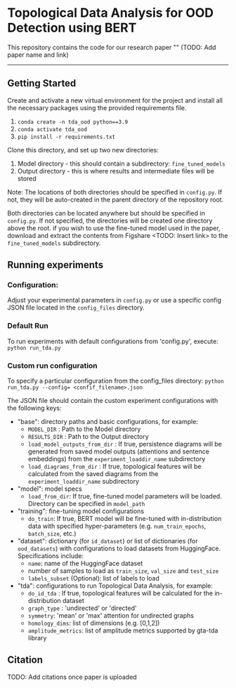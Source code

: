 # Topological Data Analysis for OOD Detection using BERT

This repository contains the code for our research paper "<Paper Name>" (TODO: Add paper name and link)

---

## Getting Started

Create and activate a new virtual environment for the project and install all the necessary packages using the provided requirements file.
1. `conda create -n tda_ood python==3.9`
2. `conda activate tda_ood`
3. `pip install -r requirements.txt`

Clone this directory, and set up two new directories:
1. Model directory - this should contain a subdirectory: `fine_tuned_models`
2. Output directory - this is where results and intermediate files will be stored

Note: The locations of both directories should be specified in `config.py`. If not, they will be auto-created in the parent directory of the repository root.

Both directories can be located anywhere but should be specified in `config.py`. If not specified, the directories will be created one directory above the root.
if you wish to use the fine-tuned model used in the paper, download and extract the contents from Figshare <TODO: Insert link> to the  `fine_tuned_models` subdirectory.

## Running experiments

### Configuration: 
Adjust your experimental parameters in `config.py` or use a specific config JSON file located in the `config_files` directory.

### Default Run
To run experiments with default configurations from 'config.py', execute:
`python run_tda.py`

### Custom run configuration
To specify a particular configuration from the config_files directory:
`python run_tda.py --config= <confif_filename>.json`

The JSON file should contain the custom experiment configurations with the following keys:
- "base": directory paths and basic configurations, for example:
    -  `MODEL_DIR` : Path to the Model directory
    - `RESULTS_DIR` : Path to the Output directory
    - `load_model_outputs_from_dir` : If true, persistence diagrams will be generated from saved model outputs (attentions and sentence embeddings) from the `experiment_loaddir_name` subdirectory
    - `load_diagrams_from_dir` : If true, topological features will be calculated from the saved diagrams from the `experiment_loaddir_name` subdirectory
- "model": model specs
    - `load_from_dir`: If true, fine-tuned model parameters will be loaded. Directory can be specified in `model_path`
- "training": fine-tuning model configurations
    - `do_train`: If true, BERT model will be fine-tuned with in-distribution data with specified hyper-parameters (e.g. `num_train_epochs`, `batch_size`, etc.)
- "dataset": dictionary (for `id_dataset`) or list of dictionaries (for `ood_datasets`) with configurations to load datasets from HuggingFace. Specifications include:
    - `name`: name of the HuggingFace dataset
    - number of samples to load as `train_size`, `val_size` and `test_size`
    - `labels_subset` (Optional):  list of labels to load
- "tda": configurations to run Topological Data Analysis, for example:
    - `do_id_tda` : If true, topological features will be calculated for the in-distribution dataset
    - `graph_type` : 'undirected' or 'directed'
    - `symmetry`: 'mean' or 'max' attention for undirected graphs
    - `homology_dims`: list of dimensions (e.g. [0,1,2])
    - `amplitude_metrics`: list of amplitude metrics supported by gta-tda library



 ## Citation
TODO: Add citations once paper is uploaded

